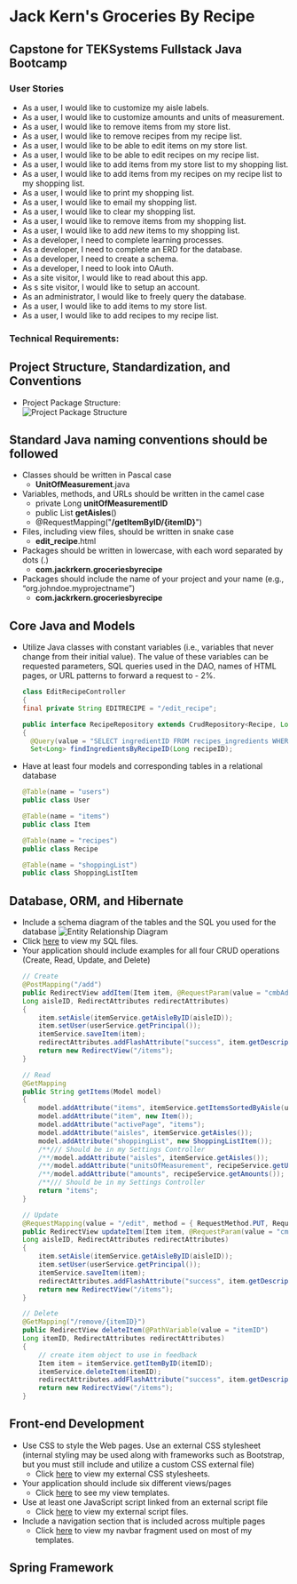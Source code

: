 # Jack Kern's Groceries By Recipe
## Capstone for TEKSystems Fullstack Java Bootcamp

### User Stories
- As a user, I would like to customize my aisle labels.
- As a user, I would like to customize amounts and units of measurement.
- As a user, I would like to remove items from my store list.
- As a user, I would like to remove recipes from my recipe list.
- As a user, I would like to be able to edit items on my store list.
- As a user, I would like to be able to edit recipes on my recipe list.
- As a user, I would like to add items from my store list to my shopping list.
- As a user, I would like to add items from my recipes on my recipe list to my shopping list.
- As a user, I would like to print my shopping list.
- As a user, I would like to email my shopping list.
- As a user, I would like to clear my shopping list.
- As a user, I would like to remove items from my shopping list.
- As a user, I would like to add *new* items to my shopping list.
- As a developer, I need to complete learning processes.
- As a developer, I need to complete an ERD for the database.
- As a developer, I need to create a schema.
- As a developer, I need to look into OAuth.
- As a site visitor, I would like to read about this app.
- As s site visitor, I would like to setup an account.
- As an administrator, I would like to freely query the database.
- As a user, I would like to add items to my store list.
- As a user, I would like to add recipes to my recipe list.

### Technical Requirements:  
## Project Structure, Standardization, and Conventions  
- Project Package Structure:  
![Project Package Structure](https://user-images.githubusercontent.com/3833611/176082844-20c8c652-d73b-43cf-906d-6de2a39b1fec.png)  
## Standard Java naming conventions should be followed  
- Classes should be written in Pascal case  
  - **UnitOfMeasurement**.java  
- Variables, methods, and URLs should be written in the camel case  
  - private Long **unitOfMeasurementID**  
  - public List<Aisle> **getAisles**()
  - @RequestMapping("**/getItemByID/{itemID}**")  
- Files, including view files, should be written in snake case  
  - **edit_recipe**.html
- Packages should be written in lowercase, with each word separated by dots (.)
  - **com.jackrkern.groceriesbyrecipe**
- Packages should include the name of your project and your name (e.g., “org.johndoe.myprojectname”)
  - **com.jackrkern.groceriesbyrecipe**
## Core Java and Models  
- Utilize Java classes with constant variables (i.e., variables that never change from their initial value). The value of these variables can be requested parameters, SQL queries used in the DAO, names of HTML pages, or URL patterns to forward a request to - 2%.
  ```java
  class EditRecipeController
  {
  final private String EDITRECIPE = "/edit_recipe";
  ```
  ```java
  public interface RecipeRepository extends CrudRepository<Recipe, Long>
  {
    @Query(value = "SELECT ingredientID FROM recipes_ingredients WHERE recipeID = ?1", nativeQuery = true)
    Set<Long> findIngredientsByRecipeID(Long recipeID);
  ```
- Have at least four models and corresponding tables in a relational database  
  ```java
  @Table(name = "users")
  public class User
  ```
  ```java
  @Table(name = "items") 
  public class Item 
  ```
  ```java
  @Table(name = "recipes")
  public class Recipe
  ```
  ```java
  @Table(name = "shoppingList")
  public class ShoppingListItem 
  ```
## Database, ORM, and Hibernate  
  - Include a schema diagram of the tables and the SQL you used for the database
    ![Entity Relationship Diagram](https://user-images.githubusercontent.com/3833611/176085339-a86b14e0-485a-42f5-85c6-b60ef6a84084.png)
  - Click [here](https://github.com/squeekems/groceriesbyrecipe/tree/main/SQL) to view my SQL files.
  - Your application should include examples for all four CRUD operations (Create, Read, Update, and Delete)
	```java
	// Create
	@PostMapping("/add")
	public RedirectView addItem(Item item, @RequestParam(value = "cmbAddAisle")
	Long aisleID, RedirectAttributes redirectAttributes)
	{
		item.setAisle(itemService.getAisleByID(aisleID));
		item.setUser(userService.getPrincipal());
		itemService.saveItem(item);
		redirectAttributes.addFlashAttribute("success", item.getDescription() + " Added");
		return new RedirectView("/items");
	}
	```
	```java
	// Read
	@GetMapping
	public String getItems(Model model)
	{
		model.addAttribute("items", itemService.getItemsSortedByAisle(userService.getPrincipal()));
		model.addAttribute("item", new Item());
		model.addAttribute("activePage", "items");
		model.addAttribute("aisles", itemService.getAisles());
		model.addAttribute("shoppingList", new ShoppingListItem());
		/**/// Should be in my Settings Controller
		/**/model.addAttribute("aisles", itemService.getAisles());
		/**/model.addAttribute("unitsOfMeasurement", recipeService.getUnitsOfMeasurement());
		/**/model.addAttribute("amounts", recipeService.getAmounts());
		/**/// Should be in my Settings Controller
		return "items";
	}
	```
	```java
	// Update
	@RequestMapping(value = "/edit", method = { RequestMethod.PUT, RequestMethod.GET })
	public RedirectView updateItem(Item item, @RequestParam(value = "cmbEditAisle")
	Long aisleID, RedirectAttributes redirectAttributes)
	{
		item.setAisle(itemService.getAisleByID(aisleID));
		item.setUser(userService.getPrincipal());
		itemService.saveItem(item);
		redirectAttributes.addFlashAttribute("success", item.getDescription() + " Edited");
		return new RedirectView("/items");
	}
	```
	```java
	// Delete
	@GetMapping("/remove/{itemID}")
	public RedirectView deleteItem(@PathVariable(value = "itemID")
	Long itemID, RedirectAttributes redirectAttributes)
	{
		// create item object to use in feedback
		Item item = itemService.getItemByID(itemID);
		itemService.deleteItem(itemID);
		redirectAttributes.addFlashAttribute("success", item.getDescription() + " Removed");
		return new RedirectView("/items");
	}
	```
## Front-end Development  
- Use CSS to style the Web pages. Use an external CSS stylesheet (internal styling may be used along with frameworks such as Bootstrap, but you must still include and utilize a custom CSS external file)  
  - Click [here](https://github.com/squeekems/groceriesbyrecipe/tree/main/src/main/resources/static/style) to view my external CSS stylesheets.
- Your application should include six different views/pages  
  - Click [here](https://github.com/squeekems/groceriesbyrecipe/tree/main/src/main/resources/templates) to see my view templates.
- Use at least one JavaScript script linked from an external script file  
  - Click [here](https://github.com/squeekems/groceriesbyrecipe/tree/main/src/main/resources/static/script) to view my external script files.
- Include a navigation section that is included across multiple pages
  - Click [here](https://github.com/squeekems/groceriesbyrecipe/blob/main/src/main/resources/templates/fragments/nav.html) to view my navbar fragment used on most of my templates.
## Spring Framework
